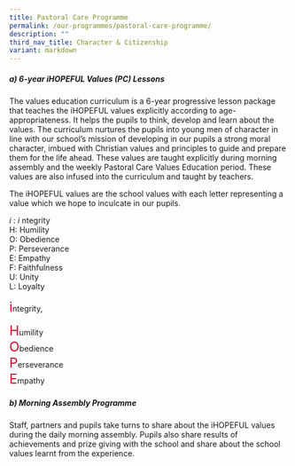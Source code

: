 ```yaml
---
title: Pastoral Care Programme
permalink: /our-programmes/pastoral-care-programme/
description: ""
third_nav_title: Character & Citizenship
variant: markdown
---
```

##### **a) 6-year iHOPEFUL Values (PC) Lessons**
The values education curriculum is a 6-year progressive lesson package that teaches the&nbsp;iHOPEFUL values explicitly according to age-appropriateness. It helps the pupils to think, develop and learn about the values. The curriculum nurtures the pupils into young men of character in line with our school’s mission of developing in our pupils a strong moral character, imbued with Christian values and principles to guide and prepare them for the life ahead. These values are taught explicitly during morning assembly and the weekly Pastoral Care Values Education period. These values are also infused into the curriculum and taught by teachers.

The&nbsp;iHOPEFUL values are the school values with each letter representing a value which we hope to inculcate in our pupils.

_i_&nbsp;:&nbsp;_i_ ntegrity  
H: Humility  
O: Obedience  
P: Perseverance  
E: Empathy  
F: Faithfulness  
U: Unity  
L: Loyalty

<style>
    .highlight {
      color: #CE0E2D;
      font-size:24px
    }
  </style>
<span class="highlight">i</span>ntegrity,

<span class="highlight">H</span>umility <br>
<span class="highlight">O</span>bedience<br> <span class="highlight">P</span>erseverance <br> <span class="highlight">E</span>mpathy <br>

##### **b) Morning Assembly Programme**
Staff, partners and pupils take turns to share about the&nbsp;iHOPEFUL values during the daily morning assembly. Pupils also share results of achievements and prize giving with the school and share about the school values learnt from the experience.